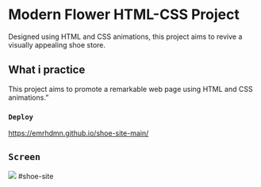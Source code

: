 # Modern Flower HTML-CSS Project

Designed using HTML and CSS animations, this project aims to revive a visually appealing shoe store.

## What i practice

This project aims to promote a remarkable web page using HTML and CSS animations.”

### `Deploy`

https://emrhdmn.github.io/shoe-site-main/

## `Screen`

![](/screen.gif) #shoe-site
